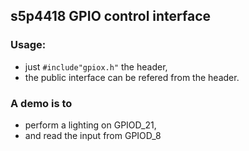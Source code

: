 ## s5p4418 GPIO control interface
### Usage:
* just `#include"gpiox.h"` the header,
* the public interface can be refered from the header.

### A demo is to
* perform a lighting on GPIOD_21,
* and read the input from GPIOD_8
